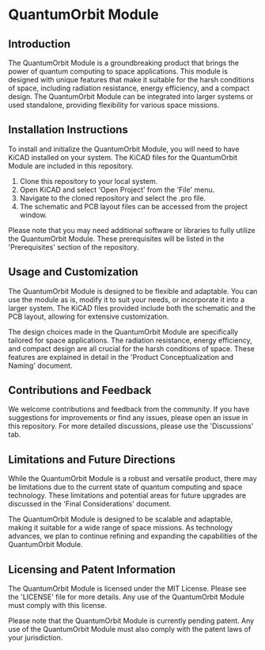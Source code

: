 # QuantumOrbit Module

## Introduction

The QuantumOrbit Module is a groundbreaking product that brings the power of quantum computing to space applications. This module is designed with unique features that make it suitable for the harsh conditions of space, including radiation resistance, energy efficiency, and a compact design. The QuantumOrbit Module can be integrated into larger systems or used standalone, providing flexibility for various space missions.

## Installation Instructions

To install and initialize the QuantumOrbit Module, you will need to have KiCAD installed on your system. The KiCAD files for the QuantumOrbit Module are included in this repository.

1. Clone this repository to your local system.
2. Open KiCAD and select 'Open Project' from the 'File' menu.
3. Navigate to the cloned repository and select the .pro file.
4. The schematic and PCB layout files can be accessed from the project window.

Please note that you may need additional software or libraries to fully utilize the QuantumOrbit Module. These prerequisites will be listed in the 'Prerequisites' section of the repository.

## Usage and Customization

The QuantumOrbit Module is designed to be flexible and adaptable. You can use the module as is, modify it to suit your needs, or incorporate it into a larger system. The KiCAD files provided include both the schematic and the PCB layout, allowing for extensive customization.

The design choices made in the QuantumOrbit Module are specifically tailored for space applications. The radiation resistance, energy efficiency, and compact design are all crucial for the harsh conditions of space. These features are explained in detail in the 'Product Conceptualization and Naming' document.

## Contributions and Feedback

We welcome contributions and feedback from the community. If you have suggestions for improvements or find any issues, please open an issue in this repository. For more detailed discussions, please use the 'Discussions' tab.

## Limitations and Future Directions

While the QuantumOrbit Module is a robust and versatile product, there may be limitations due to the current state of quantum computing and space technology. These limitations and potential areas for future upgrades are discussed in the 'Final Considerations' document.

The QuantumOrbit Module is designed to be scalable and adaptable, making it suitable for a wide range of space missions. As technology advances, we plan to continue refining and expanding the capabilities of the QuantumOrbit Module.

## Licensing and Patent Information

The QuantumOrbit Module is licensed under the MIT License. Please see the 'LICENSE' file for more details. Any use of the QuantumOrbit Module must comply with this license.

Please note that the QuantumOrbit Module is currently pending patent. Any use of the QuantumOrbit Module must also comply with the patent laws of your jurisdiction.
